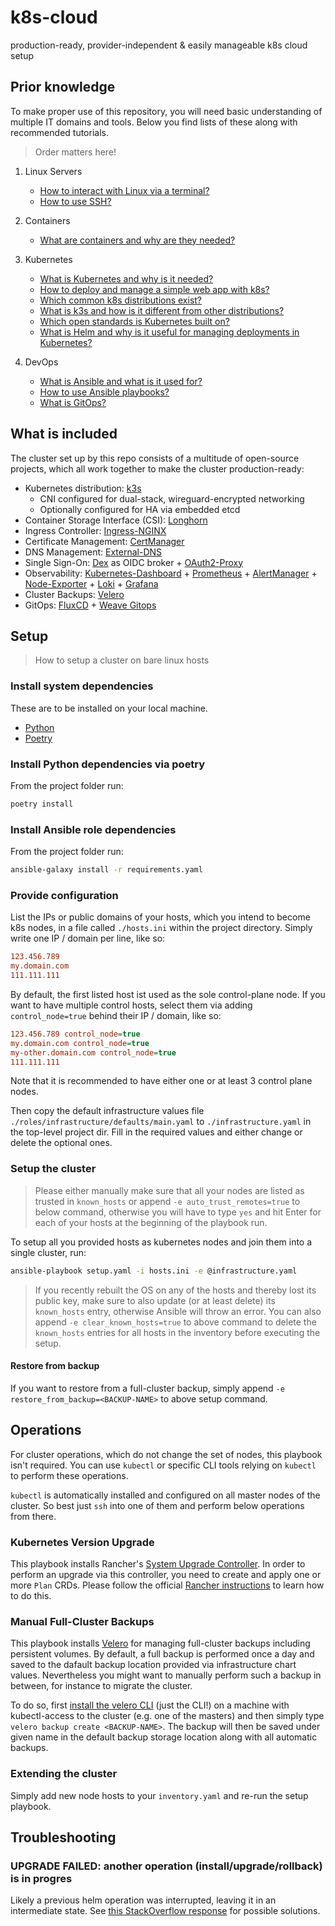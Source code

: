 # k8s-cloud

production-ready, provider-independent & easily manageable k8s cloud setup

## Prior knowledge

To make proper use of this repository, you will need basic understanding of multiple IT domains and tools. Below you find lists of these along with recommended tutorials.

> Order matters here!

1. Linux Servers

   - [How to interact with Linux via a terminal?](https://www.digitalocean.com/community/tutorials/an-introduction-to-linux-basics)
   - [How to use SSH?](https://www.digitalocean.com/community/tutorials/how-to-use-ssh-to-connect-to-a-remote-server)

2. Containers

   - [What are containers and why are they needed?](https://www.docker.com/resources/what-container/)

3. Kubernetes

   - [What is Kubernetes and why is it needed?](https://kubernetes.io/docs/concepts/overview/)
   - [How to deploy and manage a simple web app with k8s?](https://kubernetes.io/docs/tutorials/kubernetes-basics/)
   - [Which common k8s distributions exist?](https://kubernetes.io/partners/#conformance)
   - [What is k3s and how is it different from other distributions?](https://docs.k3s.io/)
   - [Which open standards is Kubernetes built on?](https://medium.com/devops-mojo/kubernetes-open-standards-oci-cri-cni-csi-smi-cpi-overview-what-is-k8s-open-standards-introduction-a860905af6f7)
   - [What is Helm and why is it useful for managing deployments in Kubernetes?](https://tanzu.vmware.com/developer/guides/helm-what-is/)

4. DevOps

   - [What is Ansible and what is it used for?](https://dev.to/grayhat/devops-101-introduction-to-ansible-1n64)
   - [How to use Ansible playbooks?](https://www.tutorialworks.com/ansible-run-playbook/)
   - [What is GitOps?](https://www.weave.works/blog/what-is-gitops-really)

## What is included

The cluster set up by this repo consists of a multitude of open-source projects, which all work together to make the cluster production-ready:

- Kubernetes distribution: [k3s](https://github.com/k3s-io/k3s)
  - CNI configured for dual-stack, wireguard-encrypted networking
  - Optionally configured for HA via embedded etcd
- Container Storage Interface (CSI): [Longhorn](https://github.com/longhorn/longhorn)
- Ingress Controller: [Ingress-NGINX](https://github.com/kubernetes/ingress-nginx)
- Certificate Management: [CertManager](https://github.com/cert-manager/cert-manager)
- DNS Management: [External-DNS](https://github.com/kubernetes-sigs/external-dns)
- Single Sign-On: [Dex](https://github.com/dexidp/dex) as OIDC broker + [OAuth2-Proxy](https://github.com/oauth2-proxy/oauth2-proxy)
- Observability: [Kubernetes-Dashboard](https://github.com/kubernetes/dashboard) + [Prometheus](https://github.com/prometheus/prometheus) + [AlertManager](https://github.com/prometheus/alertmanager) + [Node-Exporter](https://github.com/prometheus/node_exporter) + [Loki](https://github.com/grafana/loki) + [Grafana](https://github.com/grafana/grafana)
- Cluster Backups: [Velero](https://github.com/vmware-tanzu/velero)
- GitOps: [FluxCD](https://github.com/fluxcd/flux2) + [Weave Gitops](https://github.com/weaveworks/weave-gitops)

## Setup

> How to setup a cluster on bare linux hosts

### Install system dependencies

These are to be installed on your local machine.

- [Python](https://www.python.org/downloads/)
- [Poetry](https://python-poetry.org)

### Install Python dependencies via poetry

From the project folder run:

```bash
poetry install
```

### Install Ansible role dependencies

From the project folder run:

```bash
ansible-galaxy install -r requirements.yaml
```

### Provide configuration

List the IPs or public domains of your hosts, which you intend to become k8s nodes, in a file called `./hosts.ini` within the project directory. Simply write one IP / domain per line, like so:

```ini
123.456.789
my.domain.com
111.111.111
```

By default, the first listed host ist used as the sole control-plane node. If you want to have multiple control hosts, select them via adding `control_node=true` behind their IP / domain, like so:

```ini
123.456.789 control_node=true
my.domain.com control_node=true
my-other.domain.com control_node=true
111.111.111
```

Note that it is recommended to have either one or at least 3 control plane nodes.

Then copy the default infrastructure values file `./roles/infrastructure/defaults/main.yaml` to `./infrastructure.yaml` in the top-level project dir. Fill in the required values and either change or delete the optional ones.

### Setup the cluster

> Please either manually make sure that all your nodes are listed as trusted in `known_hosts` or append `-e auto_trust_remotes=true` to below command, otherwise you will have to type `yes` and hit Enter for each of your hosts at the beginning of the playbook run.

To setup all you provided hosts as kubernetes nodes and join them into a single cluster, run:

```bash
ansible-playbook setup.yaml -i hosts.ini -e @infrastructure.yaml
```

> If you recently rebuilt the OS on any of the hosts and thereby lost its public key, make sure to also update (or at least delete) its `known_hosts` entry, otherwise Ansible will throw an error. You can also append `-e clear_known_hosts=true` to above command to delete the `known_hosts` entries for all hosts in the inventory before executing the setup.

#### Restore from backup

If you want to restore from a full-cluster backup, simply append `-e restore_from_backup=<BACKUP-NAME>` to above setup command.

## Operations

For cluster operations, which do not change the set of nodes, this playbook isn't required. You can use `kubectl` or specific CLI tools relying on `kubectl` to perform these operations.

`kubectl` is automatically installed and configured on all master nodes of the cluster. So best just `ssh` into one of them and perform below operations from there.

### Kubernetes Version Upgrade

This playbook installs Rancher's [System Upgrade Controller](https://github.com/rancher/system-upgrade-controller). In order to perform an upgrade via this controller, you need to create and apply one or more `Plan` CRDs. Please follow the official [Rancher instructions](https://docs.k3s.io/upgrades/automated#configure-plans) to learn how to do this.

### Manual Full-Cluster Backups

This playbook installs [Velero](https://velero.io/) for managing full-cluster backups including persistent volumes. By default, a full backup is performed once a day and saved to the dafault backup location provided via infrastructure chart values. Nevertheless you might want to manually perform such a backup in between, for instance to migrate the cluster.

To do so, first [install the velero CLI](https://velero.io/docs/v1.9/basic-install/#install-the-cli) (just the CLI!) on a machine with kubectl-access to the cluster (e.g. one of the masters) and then simply type `velero backup create <BACKUP-NAME>`. The backup will then be saved under given name in the default backup storage location along with all automatic backups.

### Extending the cluster

Simply add new node hosts to your `inventory.yaml` and re-run the setup playbook.

## Troubleshooting

### UPGRADE FAILED: another operation (install/upgrade/rollback) is in progres

Likely a previous helm operation was interrupted, leaving it in an intermediate state. See [this StackOverflow response](https://stackoverflow.com/a/71663688) for possible solutions.
